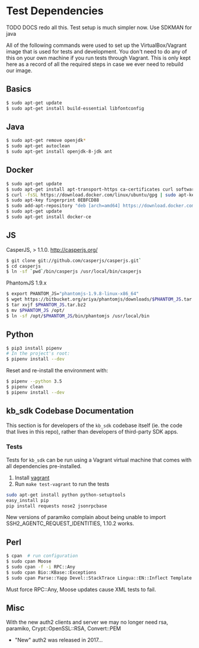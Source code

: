 # Test Dependencies

TODO DOCS redo all this. Test setup is much simpler now. Use SDKMAN for java

All of the following commands were used to set up the VirtualBox/Vagrant image that is used for tests and development. You don't need to do any of this on your own machine if you run tests through Vagrant. This is only kept here as a record of all the required steps in case we ever need to rebuild our image.

## Basics

```sh
$ sudo apt-get update
$ sudo apt-get install build-essential libfontconfig
```

## Java

```sh
$ sudo apt-get remove openjdk*
$ sudo apt-get autoclean
$ sudo apt-get install openjdk-8-jdk ant
```

## Docker

```sh
$ sudo apt-get update
$ sudo apt-get install apt-transport-https ca-certificates curl software-properties-common
$ curl -fsSL https://download.docker.com/linux/ubuntu/gpg | sudo apt-key add -
$ sudo apt-key fingerprint 0EBFCD88
$ sudo add-apt-repository "deb [arch=amd64] https://download.docker.com/linux/ubuntu $(lsb_release -cs) stable"
$ sudo apt-get update
$ sudo apt-get install docker-ce
```

## JS

CasperJS, > 1.1.0. http://casperjs.org/ 

```sh
$ git clone git://github.com/casperjs/casperjs.git`
$ cd casperjs
$ ln -sf `pwd`/bin/casperjs /usr/local/bin/casperjs
```

PhantomJS 1.9.x
```sh
$ export PHANTOM_JS="phantomjs-1.9.8-linux-x86_64"
$ wget https://bitbucket.org/ariya/phantomjs/downloads/$PHANTOM_JS.tar.bz2
$ tar xvjf $PHANTOM_JS.tar.bz2
$ mv $PHANTOM_JS /opt/
$ ln -sf /opt/$PHANTOM_JS/bin/phantomjs /usr/local/bin
```

## Python

```sh
$ pip3 install pipenv
# In the project's root:
$ pipenv install --dev
```

Reset and re-install the environment with:

```sh
$ pipenv --python 3.5
$ pipenv clean
$ pipenv install --dev
```

## kb_sdk Codebase Documentation

This section is for developers of the `kb_sdk` codebase itself (ie. the code that lives in this repo), rather than developers of third-party SDK apps.

### Tests

Tests for `kb_sdk` can be run using a Vagrant virtual machine that comes with all dependencies pre-installed.

1. Install [vagrant](https://www.vagrantup.com/docs/installation/)
2. Run `make test-vagrant` to run the tests

```sh
sudo apt-get install python python-setuptools
easy_install pip
pip install requests nose2 jsonrpcbase
```

New versions of paramiko complain about being unable to import SSH2_AGENTC_REQUEST_IDENTITIES, 1.10.2 works.

## Perl

```sh
$ cpan  # run configuration
$ sudo cpan Moose
$ sudo cpan -f -i RPC::Any
$ sudo cpan Bio::KBase::Exceptions
$ sudo cpan Parse::Yapp Devel::StackTrace Lingua::EN::Inflect Template File::Slurp Cwd JSON Data::UUID XML::Dumper JSON::RPC::Client Exception::Class Config::Simple Digest::SHA1 Crypt::OpenSSL::RSA Convert::PEM DateTime MIME::Base64 URI Object::Tiny::RW Plack File::ShareDir::Install YAML TAP::Harness Plack::Middleware::CrossOrigin RPC::Any::Server::JSONRPC::PSGI
```

Must force RPC::Any, Moose updates cause XML tests to fail.

## Misc

With the new auth2 clients and server we may no longer need rsa, paramiko, Crypt::OpenSSL::RSA, Convert::PEM

* "New" auth2 was released in 2017...
